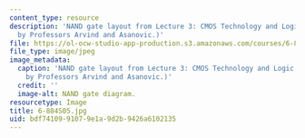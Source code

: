 ```yaml
---
content_type: resource
description: 'NAND gate layout from Lecture 3: CMOS Technology and Logic Gates. (Image
  by Professors Arvind and Asanovic.)'
file: https://ol-ocw-studio-app-production.s3.amazonaws.com/courses/6-884-complex-digital-systems-spring-2005/bdf7410991079e1a9d2b9426a6102135_6-884S05.jpg
file_type: image/jpeg
image_metadata:
  caption: 'NAND gate layout from Lecture 3: CMOS Technology and Logic Gates. (Image
    by Professors Arvind and Asanovic.)'
  credit: ''
  image-alt: NAND gate diagram.
resourcetype: Image
title: 6-884S05.jpg
uid: bdf74109-9107-9e1a-9d2b-9426a6102135
---
```

